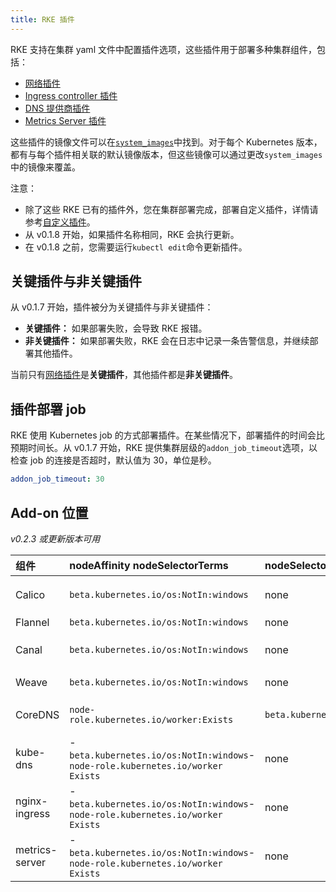 ```yaml
---
title: RKE 插件
---
```


RKE 支持在集群 yaml 文件中配置插件选项，这些插件用于部署多种集群组件，包括：

- [网络插件](/docs/rke/config-options/add-ons/network-plugins/_index)
- [Ingress controller 插件](/docs/rke/config-options/add-ons/ingress-controllers/_index)
- [DNS 提供商插件](/docs/rke/config-options/add-ons/dns/_index)
- [Metrics Server 插件](/docs/rke/config-options/add-ons/metrics-server/_index)

这些插件的镜像文件可以在[`system_images`](/docs/rke/config-options/system-images/_index)中找到。对于每个 Kubernetes 版本，都有与每个插件相关联的默认镜像版本，但这些镜像可以通过更改`system_images`中的镜像来覆盖。

注意：

- 除了这些 RKE 已有的插件外，您在集群部署完成，部署自定义插件，详情请参考[自定义插件](/docs/rke/config-options/add-ons/user-defined-add-ons/_index)。
- 从 v0.1.8 开始，如果插件名称相同，RKE 会执行更新。
- 在 v0.1.8 之前，您需要运行`kubectl edit`命令更新插件。

## 关键插件与非关键插件

从 v0.1.7 开始，插件被分为关键插件与非关键插件：

- **关键插件：** 如果部署失败，会导致 RKE 报错。
- **非关键插件：** 如果部署失败，RKE 会在日志中记录一条告警信息，并继续部署其他插件。

当前只有[网络插件](/docs/rke/config-options/add-ons/network-plugins/_index)是**关键插件**，其他插件都是**非关键插件**。

## 插件部署 job

RKE 使用 Kubernetes job 的方式部署插件。在某些情况下，部署插件的时间会比预期时间长。从 v0.1.7 开始，RKE 提供集群层级的`addon_job_timeout`选项，以检查 job 的连接是否超时，默认值为 30，单位是秒。

```yaml
addon_job_timeout: 30
```

## Add-on 位置

_v0.2.3 或更新版本可用_

| 组件           | nodeAffinity nodeSelectorTerms                                                     | nodeSelector                  | Tolerations                                                            |
| :------------- | :--------------------------------------------------------------------------------- | :---------------------------- | :--------------------------------------------------------------------- |
| Calico         | `beta.kubernetes.io/os:NotIn:windows`                                              | none                          | - `NoSchedule:Exists`- `NoExecute:Exists`- `CriticalAddonsOnly:Exists` |
| Flannel        | `beta.kubernetes.io/os:NotIn:windows`                                              | none                          | - `operator:Exists`                                                    |
| Canal          | `beta.kubernetes.io/os:NotIn:windows`                                              | none                          | - `NoSchedule:Exists`- `NoExecute:Exists`- `CriticalAddonsOnly:Exists` |
| Weave          | `beta.kubernetes.io/os:NotIn:windows`                                              | none                          | - `NoSchedule:Exists`- `NoExecute:Exists`                              |
| CoreDNS        | `node-role.kubernetes.io/worker:Exists`                                            | `beta.kubernetes.io/os:linux` | - `NoSchedule:Exists`- `NoExecute:Exists`- `CriticalAddonsOnly:Exists` |
| kube-dns       | - `beta.kubernetes.io/os:NotIn:windows`- `node-role.kubernetes.io/worker` `Exists` | none                          | - `NoSchedule:Exists`- `NoExecute:Exists`- `CriticalAddonsOnly:Exists` |
| nginx-ingress  | - `beta.kubernetes.io/os:NotIn:windows`- `node-role.kubernetes.io/worker` `Exists` | none                          | - `NoSchedule:Exists`- `NoExecute:Exists`                              |
| metrics-server | - `beta.kubernetes.io/os:NotIn:windows`- `node-role.kubernetes.io/worker` `Exists` | none                          | - `NoSchedule:Exists`- `NoExecute:Exists`                              |
